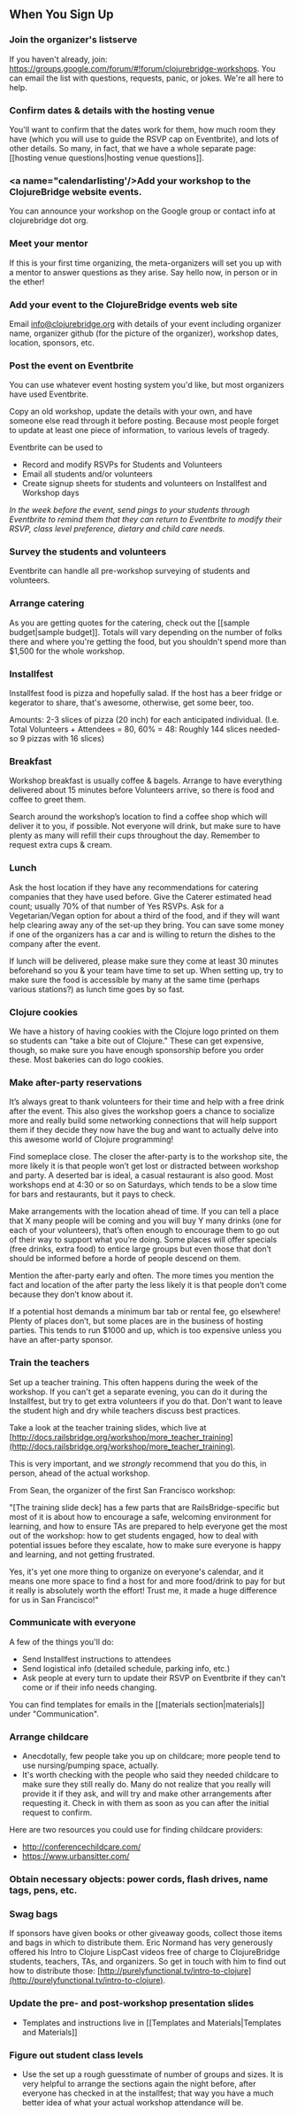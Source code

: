 ## When You Sign Up

### <a name="joinlistserve"/>Join the organizer's listserve
If you haven't already, join: https://groups.google.com/forum/#!forum/clojurebridge-workshops. You can email the list with questions, requests, panic, or jokes. We're all here to help. 

### <a name="confirmvenue"/>Confirm dates & details with the hosting venue
You'll want to confirm that the dates work for them, how much room they have (which you will use to guide the RSVP cap on Eventbrite), and lots of other details. So many, in fact, that we have a whole separate page: [[hosting venue questions|hosting venue questions]].

### <a name="calendarlisting'/>Add your workshop to the ClojureBridge website events. 
You can announce your workshop on the Google group or contact info at clojurebridge dot org.

### <a name="meetmentor"/>Meet your mentor
If this is your first time organizing, the meta-organizers will set you up with a mentor to answer questions as they arise. Say hello now, in person or in the ether!

### <a name="calendarlisting"/>Add your event to the ClojureBridge events web site

Email info@clojurebridge.org with details of your event including organizer name, organizer github (for the picture of the organizer), workshop dates, location, sponsors, etc.

### <a name="bridgetroll"/>Post the event on Eventbrite 

You can use whatever event hosting system you'd like, but most organizers have used Eventbrite.

Copy an old workshop, update the details with your own, and have someone else read through it before posting. Because most people forget to update at least one piece of information, to various levels of tragedy.

Eventbrite can be used to
 * Record and modify RSVPs for Students and Volunteers
 * Email all students and/or volunteers
 * Create signup sheets for students and volunteers on Installfest and Workshop days

_In the week before the event, send pings to your students through Eventbrite to remind them that they can return to Eventbrite to modify their RSVP, class level preference, dietary and child care needs._

### <a name="survey"/>Survey the students and volunteers

Eventbrite can handle all pre-workshop surveying of students and volunteers.

### <a name="catering"/>Arrange catering

As you are getting quotes for the catering, check out the [[sample budget|sample budget]]. Totals will vary depending on the number of folks there and where you're getting the food, but you shouldn't spend more than $1,500 for the whole workshop.

### Installfest
Installfest food is pizza and hopefully salad. If the host has a beer fridge or kegerator to share, that's awesome, otherwise, get some beer, too. 

Amounts: 2-3 slices of pizza (20 inch) for each anticipated individual. 
(I.e. Total Volunteers + Attendees = 80, 60% = 48: Roughly 144 slices needed- so 9 pizzas with 16 slices)

### Breakfast
Workshop breakfast is usually coffee & bagels. Arrange to have everything delivered about 15 minutes before Volunteers arrive, so there is food and coffee to greet them.

Search around the workshop’s location to find a coffee shop which will deliver it to you, if possible.  Not everyone will drink, but make sure to have plenty as many will refill their cups throughout the day. Remember to request extra cups & cream.

### Lunch

Ask the host location if they have any recommendations for catering companies that they have used before. 
Give the Caterer estimated head count; usually 70% of that number of Yes RSVPs. Ask for a Vegetarian/Vegan option for about a third of the food, and if they will want help clearing away any of the set-up they bring. You can save some money if one of the organizers has a car and is willing to return the dishes to the company after the event.

If lunch will be delivered, please make sure they come at least 30 minutes beforehand so you & your team have time to set up.  When setting up, try to make sure the food is accessible by many at the same time (perhaps various stations?) as lunch time goes by so fast.

###  <a name="cookies"/>Clojure cookies
We have a history of having cookies with the Clojure logo printed on them so students can "take a bite out of Clojure." These can get expensive, though, so make sure you have enough sponsorship before you order these. Most bakeries can do logo cookies.

### <a name="afterparty"/>Make after-party reservations
It’s always great to thank volunteers for their time and help with a free drink after the event. This also gives the workshop goers a chance to socialize more and really build some networking connections that will help support them if they decide they now have the bug and want to actually delve into this awesome world of Clojure programming!

Find someplace close. The closer the after-party is to the workshop site, the more likely it is that people won’t get lost or distracted between workshop and party. A deserted bar is ideal, a casual restaurant is also good. Most workshops end at 4:30 or so on Saturdays, which tends to be a slow time for bars and restaurants, but it pays to check.

Make arrangements with the location ahead of time. If you can tell a place that X many people will be coming and you will buy Y many drinks (one for each of your volunteers), that’s often enough to encourage them to go out of their way to support what you’re doing. Some places will offer specials (free drinks, extra food) to entice large groups but even those that don’t should be informed before a horde of people descend on them.

Mention the after-party early and often. The more times you mention the fact and location of the after party the less likely it is that people don’t come because they don’t know about it.

If a potential host demands a minimum bar tab or rental fee, go elsewhere! Plenty of places don’t, but some places are in the business of hosting parties. This tends to run $1000 and up, which is too expensive unless you have an after-party sponsor.

###  <a name="wiki-trainteachers"/>Train the teachers
Set up a teacher training. This often happens during the week of the workshop. If you can't get a separate evening, you can do it during the Installfest, but try to get extra volunteers if you do that. Don't want to leave the student high and dry while teachers discuss best practices. 

Take a look at the teacher training slides, which live at [http://docs.railsbridge.org/workshop/more_teacher_training](http://docs.railsbridge.org/workshop/more_teacher_training). 

This is very important, and we *strongly* recommend that you do this, in person, ahead of the actual workshop.

From Sean, the organizer of the first San Francisco workshop:

"[The training slide deck] has a few parts that are RailsBridge-specific but most of it is about how to encourage a safe, welcoming environment for learning, and how to ensure TAs are prepared to help everyone get the most out of the workshop: how to get students engaged, how to deal with potential issues before they escalate, how to make sure everyone is happy and learning, and not getting frustrated.

Yes, it's yet one more thing to organize on everyone's calendar, and it means one more space to find a host for and more food/drink to pay for but it really is absolutely worth the effort! Trust me, it made a huge difference for us in San Francisco!"

### <a name="communicate"/>Communicate with everyone
A few of the things you'll do:
* Send Installfest instructions to attendees 
* Send logistical info (detailed schedule, parking info, etc.) 
* Ask people at every turn to update their RSVP on Eventbrite if they can't come or if their info needs changing.

You can find templates for emails in the [[materials section|materials]] under "Communication".


### <a name="childcare"/>Arrange childcare
* Anecdotally, few people take you up on childcare; more people tend to use nursing/pumping space, actually.
* It's worth checking with the people who said they needed childcare to make sure they still really do. Many do not realize that you really will provide it if they ask, and will try and make other arrangements after requesting it. Check in with them as soon as you can after the initial request to confirm. 

Here are two resources you could use for finding childcare providers:
* http://conferencechildcare.com/
* https://www.urbansitter.com/

### <a name="objects"/>Obtain necessary objects: power cords, flash drives, name tags, pens, etc.

### <a name="swagbags"/>Swag bags
If sponsors have given books or other giveaway goods, collect those items and bags in which to distribute them. Eric Normand has very generously offered his Intro to Clojure LispCast videos free of charge to ClojureBridge students, teachers, TAs, and organizers. So get in touch with him to find out how to distribute those: [http://purelyfunctional.tv/intro-to-clojure](http://purelyfunctional.tv/intro-to-clojure).


### <a name="slides"/>Update the pre- and post-workshop presentation slides
* Templates and instructions live in [[Templates and Materials|Templates and Materials]]

### <a name="levels"/>Figure out student class levels
* Use the set up a rough guesstimate of number of groups and sizes. It is very helpful to arrange the sections again the night before, after everyone has checked in at the installfest; that way you have a much better idea of what your actual workshop attendance will be. 
